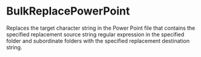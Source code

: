# BulkReplacePowerPoint
Replaces the target character string in the Power Point file that contains the specified replacement source string regular expression in the specified folder and subordinate folders with the specified replacement destination string.
